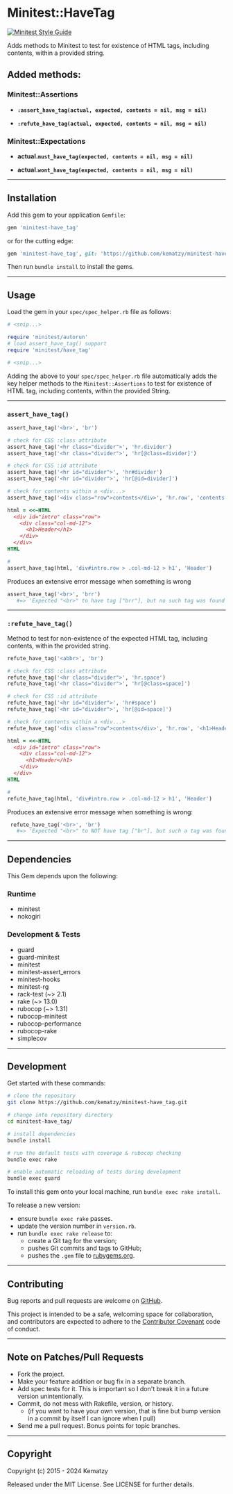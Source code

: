 # Minitest::HaveTag

[![Minitest Style Guide](https://img.shields.io/badge/code_style-rubocop-brightgreen.svg)](https://github.com/rubocop/rubocop-minitest)

Adds methods to Minitest to test for existence of HTML tags, including contents,
within a provided string.

## Added methods:

### Minitest::Assertions

- **`:assert_have_tag(actual, expected, contents = nil, msg = nil)`**

- **`:refute_have_tag(actual, expected, contents = nil, msg = nil)`**

### Minitest::Expectations

- **actual.`must_have_tag(expected, contents = nil, msg = nil)`**

- **actual.`wont_have_tag(expected, contents = nil, msg = nil)`**

---

## Installation

Add this gem to your application `Gemfile`:

```ruby
gem 'minitest-have_tag'
```

or for the cutting edge:

```ruby
gem 'minitest-have_tag', git: 'https://github.com/kematzy/minitest-have_tag', branch: 'master'
```

Then run `bundle install` to install the gems.

---

## Usage

Load the gem in your `spec/spec_helper.rb` file as follows:

```ruby
# <snip...>

require 'minitest/autorun'
# load assert_have_tag() support
require 'minitest/have_tag'

# <snip...>
```

Adding the above to your `spec/spec_helper.rb` file automatically adds the key
helper methods to the `Minitest::Assertions` to test for existence of HTML tag,
including contents, within the provided String.

---

### `assert_have_tag()`

```ruby
assert_have_tag('<br>', 'br')

# check for CSS :class attribute
assert_have_tag('<hr class="divider">', 'hr.divider')
assert_have_tag('<hr class="divider">', 'hr[@class=divider]')

# check for CSS :id attribute
assert_have_tag('<hr id="divider">', 'hr#divider')
assert_have_tag('<hr id="divider">', 'hr[@id=divider]')

# check for contents within a <div...>
assert_have_tag('<div class="row">contents</div>', 'hr.row', 'contents')

html = <<~HTML
  <div id="intro" class="row">
    <div class="col-md-12">
      <h1>Header</h1>
    </div>
  </div>
HTML

#
assert_have_tag(html, 'div#intro.row > .col-md-12 > h1', 'Header')
```

Produces an extensive error message when something is wrong

```ruby
assert_have_tag('<br>', 'brr')
   #=> 'Expected "<br>" to have tag ["brr"], but no such tag was found'
```

---

### `:refute_have_tag()`

Method to test for non-existence of the expected HTML tag, including contents,
within the provided string.

```ruby
refute_have_tag('<abbr>', 'br')

# check for CSS :class attribute
refute_have_tag('<hr class="divider">', 'hr.space')
refute_have_tag('<hr class="divider">', 'hr[@class=space]')

# check for CSS :id attribute
refute_have_tag('<hr id="divider">', 'hr#space')
refute_have_tag('<hr id="divider">', 'hr[@id=space]')

# check for contents within a <div...>
refute_have_tag('<div class="row">contents</div>', 'hr.row', '<h1>Header</h1>')

html = <<~HTML
  <div id="intro" class="row">
    <div class="col-md-12">
      <h1>Header</h1>
    </div>
  </div>
HTML

#
refute_have_tag(html, 'div#intro.row > .col-md-12 > h1', 'Header')
```

Produces an extensive error message when something is wrong:

```ruby
 refute_have_tag('<br>', 'br')
   #=> 'Expected "<br>" to NOT have tag ["br"], but such a tag was found'
```

---

## Dependencies

This Gem depends upon the following:

### Runtime

- minitest
- nokogiri

### Development & Tests

- guard
- guard-minitest
- minitest
- minitest-assert_errors
- minitest-hooks
- minitest-rg
- rack-test (~> 2.1)
- rake (~> 13.0)
- rubocop (~> 1.31)
- rubocop-minitest
- rubocop-performance
- rubocop-rake
- simplecov

---

## Development

Get started with these commands:

```bash
# clone the repository
git clone https://github.com/kematzy/minitest-have_tag.git

# change into repository directory
cd minitest-have_tag/

# install dependencies
bundle install

# run the default tests with coverage & rubocop checking
bundle exec rake

# enable automatic reloading of tests during development
bundle exec guard
```

To install this gem onto your local machine, run `bundle exec rake install`.

To release a new version:

- ensure `bundle exec rake` passes.
- update the version number in `version.rb`.
- run `bundle exec rake release` to:
  - create a Git tag for the version;
  - pushes Git commits and tags to GitHub;
  - pushes the `.gem` file to [rubygems.org](https://rubygems.org).

---

## Contributing

Bug reports and pull requests are welcome on [GitHub](https://github.com/kematzy/minitest-have_tag).

This project is intended to be a safe, welcoming space for collaboration, and
contributors are expected to adhere to the
[Contributor Covenant](contributor-covenant.org) code of conduct.

---

## Note on Patches/Pull Requests

- Fork the project.
- Make your feature addition or bug fix in a separate branch.
- Add spec tests for it. This is important so I don't break it in a future
  version unintentionally.
- Commit, do not mess with Rakefile, version, or history.
  - (if you want to have your own version, that is fine but bump version in
    a commit by itself I can ignore when I pull)
- Send me a pull request. Bonus points for topic branches.

---

## Copyright

Copyright (c) 2015 - 2024 Kematzy

Released under the MIT License. See LICENSE for further details.
